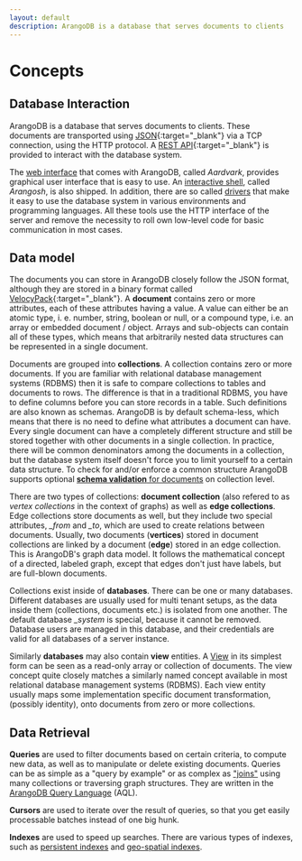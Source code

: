 ```yaml
---
layout: default
description: ArangoDB is a database that serves documents to clients
---
```

Concepts
========

Database Interaction
--------------------

ArangoDB is a database that serves documents to clients. These documents are
transported using [JSON](https://en.wikipedia.org/wiki/JSON){:target="_blank"} via a TCP connection,
using the HTTP protocol. A [REST API](https://en.wikipedia.org/wiki/Representational_state_transfer){:target="_blank"}
is provided to interact with the database system.

The [web interface](programs-web-interface.html) that comes with
ArangoDB, called *Aardvark*, provides graphical user interface that is easy to use.
An [interactive shell](programs-arangosh.html), called *Arangosh*, is also
shipped. In addition, there are so called [drivers](drivers/index.html)
that make it easy to use the database system in various environments and
programming languages. All these tools use the HTTP interface of the server and
remove the necessity to roll own low-level code for basic communication in most
cases.

Data model
----------

The documents you can store in ArangoDB closely follow the JSON format,
although they are stored in a binary format called [VelocyPack](https://github.com/arangodb/velocypack#readme){:target="_blank"}.
A **document** contains zero or more attributes, each of these attributes having
a value. A value can either be an atomic type, i. e. number, string, boolean
or null, or a compound type, i.e. an array or embedded document / object.
Arrays and sub-objects can contain all of these types, which means that
arbitrarily nested data structures can be represented in a single document.

Documents are grouped into **collections**. A collection contains zero or more
documents. If you are familiar with relational database management systems (RDBMS)
then it is safe to compare collections to tables and documents to rows. The
difference is that in a traditional RDBMS, you have to define columns before
you can store records in a table. Such definitions are also known as schemas.
ArangoDB is by default schema-less, which means that there is no need to define what
attributes a document can have. Every single document can have a completely
different structure and still be stored together with other documents in a
single collection. In practice, there will be common denominators among the
documents in a collection, but the database system itself doesn't force you to
limit yourself to a certain data structure. To check for and/or enforce a
common structure ArangoDB supports optional
[**schema validation** for documents](data-modeling-documents-schema-validation.html)
on collection level.

There are two types of collections: **document collection** (also refered to as
*vertex collections* in the context of graphs) as well as **edge collections**.
Edge collections store documents as well, but they include two special attributes,
*_from* and *_to*, which are used to create relations between documents.
Usually, two documents (**vertices**) stored in document collections are linked
by a document (**edge**) stored in an edge collection. This is ArangoDB's graph
data model. It follows the mathematical concept of a directed, labeled graph,
except that edges don't just have labels, but are full-blown documents.

Collections exist inside of **databases**. There can be one or many databases.
Different databases are usually used for multi tenant setups, as the data inside
them (collections, documents etc.) is isolated from one another. The default
database *_system* is special, because it cannot be removed. Database users
are managed in this database, and their credentials are valid for all databases
of a server instance.

Similarly **databases** may also contain **view** entities. A
[View](data-modeling-views.html) in its simplest form can be seen as a read-only
array or collection of documents. The view concept quite closely matches a
similarly named concept available in most relational database management systems
(RDBMS). Each view entity usually maps some implementation specific document
transformation, (possibly identity), onto documents from zero or more
collections.

Data Retrieval
--------------

**Queries** are used to filter documents based on certain criteria, to compute
new data, as well as to manipulate or delete existing documents. Queries can be
as simple as a "query by example" or as complex as ["joins"](aql/examples-join.html)
using many collections or traversing graph structures. They are written in
the [ArangoDB Query Language](aql/index.html) (AQL).

**Cursors** are used to iterate over the result of queries, so that you get
easily processable batches instead of one big hunk.

**Indexes** are used to speed up searches. There are various types of indexes,
such as [persistent indexes](indexing-persistent.html)
and [geo-spatial indexes](indexing-geo.html).
